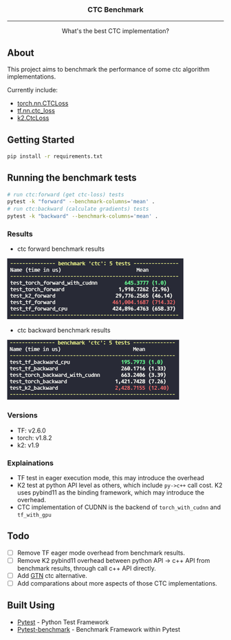 
<h3 align="center">CTC Benchmark</h3>

---

<p align="center"> What's the best CTC implementation?
    <br>
</p>

## About <a name = "about"></a>
This project aims to benchmark the performance of some ctc algorithm implementations.

Currently include:
- [torch.nn.CTCLoss](https://pytorch.org/docs/stable/generated/torch.nn.CTCLoss.html)
- [tf.nn.ctc_loss](https://www.tensorflow.org/api_docs/python/tf/nn/ctc_loss)
- [k2.CtcLoss](https://k2-fsa.github.io/k2/python_api/api.html#ctc-loss)

## Getting Started <a name = "getting_started"></a>
```bash
pip install -r requirements.txt
```

## Running the benchmark tests <a name = "tests"></a>

```bash
# run ctc:forward (get ctc-loss) tests
pytest -k "forward" --benchmark-columns='mean' .
# run ctc:backward (calculate gradients) tests
pytest -k "backward" --benchmark-columns='mean' .
```

### Results
- ctc forward benchmark results

![](results/forward.png "forward benchmark results")
- ctc backward benchmark results

![](results/backward.png "backward benchmark results")

### Versions
- TF: v2.6.0
- torch: v1.8.2
- k2: v1.9

### Explainations
- TF test in eager execution mode, this may introduce the overhead
- K2 test at python API level as others, which include `py->c++` call cost. K2 uses pybind11 as the binding framework, which may introduce the overhead.
- CTC implementation of CUDNN is the backend of `torch_with_cudnn` and `tf_with_gpu`

## Todo
- [ ] Remove TF eager mode overhead from benchmark results.
- [ ] Remove K2 pybind11 overhead between python API -> c++ API from benchmark results, through call c++ API directly.
- [ ] Add [GTN](https://github.com/facebookresearch/gtn) ctc alternative.
- [ ] Add comparations about more aspects of those CTC implementations.

## Built Using <a name = "built_using"></a>
- [Pytest](https://github.com/pytest-dev/pytest) - Python Test Framework
- [Pytest-benchmark](https://github.com/ionelmc/pytest-benchmark/) - Benchmark Framework within Pytest
